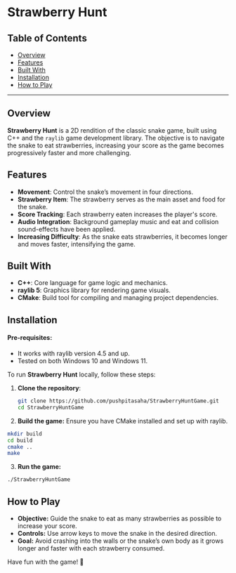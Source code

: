 # Strawberry Hunt

## Table of Contents
- [Overview](#overview)
- [Features](#features)
- [Built With](#built-with)
- [Installation](#installation)
- [How to Play](#how-to-play)

---

## Overview
**Strawberry Hunt** is a 2D rendition of the classic snake game, built using C++ and the `raylib` game development library. The objective is to navigate the snake to eat strawberries, increasing your score as the game becomes progressively faster and more challenging.

## Features
- **Movement**: Control the snake’s movement in four directions.
- **Strawberry Item**: The strawberry serves as the main asset and food for the snake.
- **Score Tracking**: Each strawberry eaten increases the player's score.
- **Audio Integration**: Background gameplay music and eat and collision sound-effects have been applied.
- **Increasing Difficulty**: As the snake eats strawberries, it becomes longer and moves faster, intensifying the game.

## Built With
- **C++**: Core language for game logic and mechanics.
- **raylib 5**: Graphics library for rendering game visuals.
- **CMake**: Build tool for compiling and managing project dependencies.

## Installation

#### Pre-requisites:
  - It works with raylib version 4.5 and up.
  - Tested on both Windows 10 and Windows 11.
    
To run **Strawberry Hunt** locally, follow these steps:

1. **Clone the repository**:
   ```bash
   git clone https://github.com/pushpitasaha/StrawberryHuntGame.git
   cd StrawberryHuntGame
   ```
2. **Build the game:** Ensure you have CMake installed and set up with raylib.

  ```bash
  mkdir build
  cd build
  cmake ..
  make
  ```

3. **Run the game:**
  ```bash
  ./StrawberryHuntGame
  ```
## How to Play
  - **Objective:** Guide the snake to eat as many strawberries as possible to increase your score.
  - **Controls:** Use arrow keys to move the snake in the desired direction.
  - **Goal:** Avoid crashing into the walls or the snake’s own body as it grows longer and faster with each strawberry consumed.

Have fun with the game! 🍓
